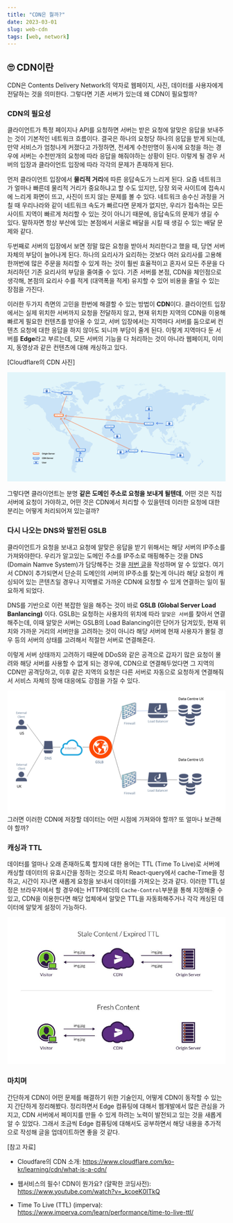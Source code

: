 ```yaml
---
title: "CDN은 뭘까?"
date: 2023-03-01
slug: web-cdn
tags: [web, network]
---
```




## 🙄 CDN이란

CDN은 Contents Delivery Network의 약자로 웹페이지, 사진, 데이터를 사용자에게 전달하는 것을 의미한다. 그렇다면 기존 서버가 있는데 왜 CDN이 필요할까?



### CDN의 필요성

 클라이언트가 특정 페이지나 API를 요청하면 서버는 받은 요청에 알맞은 응답을 보내주는 것이 기본적인 네트워크 흐름이다. 결국은 하나의 요청당 하나의 응답을 받게 되는데, 만약 서비스가 엄청나게 커졌다고 가정하면, 전세계 수천만명이 동시에 요청을 하는 경우에 서버는 수천만개의 요청에 따라 응답을 해줘야하는 상황이 된다. 이렇게 될 경우 서버의 입장과 클라이언트 입장에 따라 각각의 문제가 존재하게 된다.

 먼저 클라이언트 입장에서 **물리적 거리**에 따른 응답속도가 느리게 된다. 요즘 네트워크가 얼마나 빠른데 물리적 거리가 중요하냐고 할 수도 있지만, 당장 외국 사이트에 접속시에 느리게 화면이 뜨고, 사진이 뜨지 않는 문제를 볼 수 있다. 네트워크 송수신 과정을 거칠 때 우리나라와 같이 네트워크 속도가 빠르다면 문제가 없지만, 우리가 접속하는 모든 사이트 지역이 빠르게 처리할 수 있는 것이 아니기 때문에, 응답속도의 문제가 생길 수 있다. 말하자면 항상 부산에 있는 본점에서 서울로 배달을 시킬 때 생길 수 있는 배달 문제와 같다.

 두번째로 서버의 입장에서 보면 정말 많은 요청을 받아서 처리한다고 했을 때, 당연 서버 자체의 부담이 늘어나게 된다. 하나의 요리사가 요리하는 것보다 여러 요리사를 고용해 한꺼번에 많은 주문을 처리할 수 있게 하는 것이 훨씬 효율적이고 혼자서 모든 주문을 다 처리하던 기존 요리사의 부담을 줄여줄 수 있다. 기존 서버를 본점, CDN을 체인점으로 생각해, 본점의 요리사 수를 적게 (대역폭을 적게) 유지할 수 있어 비용을 줄일 수 있는 장점을 가진다.

이러한 두가지 측면의 고민을 한번에 해결할 수 있는 방법이 **CDN**이다. 클라이언트 입장에서는 실제 위치한 서버까지 요청을 전달하지 않고, 현재 위치한 지역의 CDN을 이용해 빠르게 필요한 컨텐츠를 받아올 수 있고, 서버 입장에서는 지역마다 서버를 둠으로써 컨텐츠 요청에 대한 응답을 하지 않아도 되니까 부담이 줄게 된다. 이렇게 지역마다 둔 서버를 **Edge**라고 부르는데, 모든 서버의 기능을 다 처리하는 것이 아니라 웹페이지, 이미지, 동영상과 같은 컨텐츠에 대해 캐싱하고 있다. 

[Cloudflare의 CDN 사진]

![cloudflare](cloudfrare.png)


그렇다면 클라이언트는 분명 **같은 도메인 주소로 요청을 보내게 될텐데**, 어떤 것은 직접 서버에 요청이 가야하고, 어떤 것은 CDN에서 처리할 수 있을텐데 이러한 요청에 대한 분리는 어떻게 처리되어져 있는걸까?



### 다시 나오는 DNS와 발전된 GSLB

클라이언트가 요청을 보내고 요청에 알맞은 응답을 받기 위해서는 해당 서버의 IP주소를 가져와야한다. 우리가 알고있는 도메인 주소를 IP주소로 매핑해주는 것을 DNS (Domain Namve System)가 담당해주는 것을 [저번 글](https://choi2021.github.io/web/google.com-%EC%9E%85%EB%A0%A5%ED%95%98%EA%B8%B0/)을 작성하며 알 수 있었다. 여기서 CDN이 추가되면서 단순히 도메인의 서버의 IP주소를 찾는게 아니라 해당 요청이 캐싱되어 있는 콘텐츠일 경우나 지역별로 가까운 CDN에 요청할 수 있게 연결하는 일이  필요하게 되었다. 

 DNS를 기반으로 이런 복잡한 일을 해주는 것이 바로 **GSLB** **(Global Server Load Banlancing)** 이다. GSLB는 요청하는 사용자의 위치에 따라 `알맞은 서버`를 찾아서 연결해주는데, 이때 알맞은 서버는 GSLB의 Load Balancing이란 단어가 담겨있듯, 현재 위치와 가까운 거리의 서버만을 고려하는 것이 아니라 해당 서버에 현재 사용자가 몰릴 경우 등의 서버의 상태를 고려해서 적절한 서버로 연결해준다.

 이렇게 서버 상태까지 고려하기 때문에 DDoS와 같은 공격으로 갑자기 많은 요청이 몰려와 해당 서버를 사용할 수 없게 되는 경우에, CDN으로 연결해두었다면 그 지역의 CDN만 공격당하고, 이후 같은 지역의 요청은 다른 서버로 자동으로 요청하게 연결해줘서 서비스 자체의 장애 대응에도 강점을 가질 수 있다. 

![gslb](gslb.png)
그러면 이러한 CDN에 저장할 데이터는 어떤 시점에 가져와야 할까? 또 얼마나 보관해야 할까?



### 캐싱과 TTL

 데이터를 얼마나 오래 존재하도록 할지에 대한 용어는 TTL (Time To Live)로 서버에 캐싱할 데이터의 유효시간을 정하는 것으로 마치 React-query에서 cache-Time을 정하고, 시간이 지나면 새롭게 요청을 보내서 데이터를 가져오는 것과 같다. 이러한 TTL설정은 브라우저에서 할 경우에는 HTTP헤더의 `Cache-Control`부분을 통해 지정해줄 수 있고, CDN을 이용한다면 해당 업체에서 알맞은 TTL을 자동화해주거나 각각 캐싱된 데이터에 알맞게 설정이 가능하다.

![캐싱](fresh.jpeg)

### 마치며

간단하게 CDN이 어떤 문제를 해결하기 위한 기술인지, 어떻게 CDN이 동작할 수 있는지 간단하게 정리해봤다. 정리하면서 Edge 컴퓨팅에 대해서 웹개발에서 많은 관심을 가지고, CDN 서버에서 페이지를 만들 수 있게 하려는 노력이 발전되고 있는 것을 새롭게 알 수 있었다. 그래서 조금씩 Edge 컴퓨팅에 대해서도 공부하면서 해당 내용을 추가적으로 작성해 글을 업데이트하면 좋을 것 같다.





[참고 자료]

- Cloudfare의 CDN 소개: https://www.cloudflare.com/ko-kr/learning/cdn/what-is-a-cdn/
- 웹서비스의 필수! CDN이 뭔가요? (얄팍한 코딩사전):  https://www.youtube.com/watch?v=_kcoeK0ITkQ

- Time To Live (TTL) (imperva): https://www.imperva.com/learn/performance/time-to-live-ttl/
